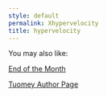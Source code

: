 ```yaml
---
style: default
permalink: Xhypervelocity
title: hypervelocity
---
```

You may also like:

[End of the Month](http://scp-wiki.net/end-of-the-month)

[Tuomey Author Page](http://scp-wiki.net/tuomey-author-page)
